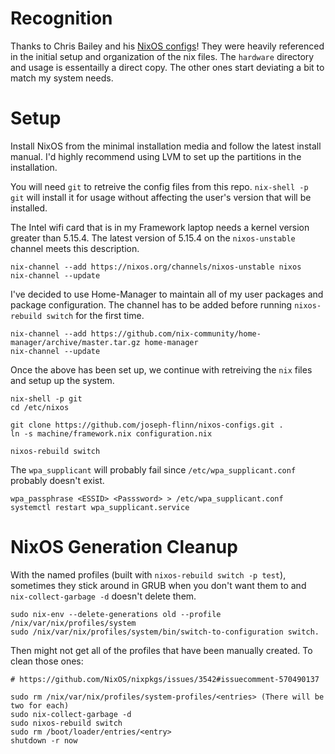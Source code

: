 # Recognition
Thanks to Chris Bailey and his [NixOS configs](https://github.com/vereis/nixos)! They were heavily
referenced in the initial setup and organization of the nix files. The `hardware` directory and usage
is essentailly a direct copy. The other ones start deviating a bit to match my system needs.

# Setup
Install NixOS from the minimal installation media and follow the latest install manual. I'd highly 
recommend using LVM to set up the partitions in the installation. 

You will need `git` to retreive the config files from this repo. `nix-shell -p git` will install it for usage without affecting the user's version that will be installed.

The Intel wifi card that is in my Framework laptop needs a kernel version greater than 5.15.4. The 
latest version of 5.15.4 on the `nixos-unstable` channel meets this description. 

```
nix-channel --add https://nixos.org/channels/nixos-unstable nixos
nix-channel --update
```

I've decided to use Home-Manager to maintain all of my user packages and package configuration. The channel has to be added before running `nixos-rebuild switch` for the first time.

```
nix-channel --add https://github.com/nix-community/home-manager/archive/master.tar.gz home-manager
nix-channel --update
```

Once the above has been set up, we continue with retreiving the `nix` files and setup up the system.

```
nix-shell -p git
cd /etc/nixos

git clone https://github.com/joseph-flinn/nixos-configs.git .
ln -s machine/framework.nix configuration.nix

nixos-rebuild switch
```

The `wpa_supplicant` will probably fail since `/etc/wpa_supplicant.conf` probably doesn't exist.

```
wpa_passphrase <ESSID> <Passsword> > /etc/wpa_supplicant.conf
systemctl restart wpa_supplicant.service
```


# NixOS Generation Cleanup

With the named profiles (built with `nixos-rebuild switch -p test`), sometimes they stick around in
GRUB when you don't want them to and `nix-collect-garbage -d` doesn't delete them. 

```
sudo nix-env --delete-generations old --profile /nix/var/nix/profiles/system
sudo /nix/var/nix/profiles/system/bin/switch-to-configuration switch.
```

Then might not get all of the profiles that have been manually created. To clean those ones:

```
# https://github.com/NixOS/nixpkgs/issues/3542#issuecomment-570490137 

sudo rm /nix/var/nix/profiles/system-profiles/<entries> (There will be two for each)
sudo nix-collect-garbage -d
sudo nixos-rebuild switch
sudo rm /boot/loader/entries/<entry>
shutdown -r now
```
